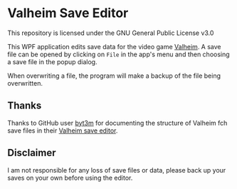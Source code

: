 # Valheim Save Editor

This repository is licensed under the GNU General Public License v3.0

This WPF application edits save data for the video game [Valheim](https://www.valheimgame.com/). A save file can be opened by clicking on `File` in the app's menu and then choosing a save file in the popup dialog.

When overwriting a file, the program will make a backup of the file being overwritten.

## Thanks

Thanks to GitHub user [byt3m](https://github.com/byt3m) for documenting the structure of Valheim fch save files in their [Valheim save editor](https://github.com/byt3m/Valheim-Character-Editor).

## Disclaimer

I am not responsible for any loss of save files or data, please back up your saves on your own before using the editor.